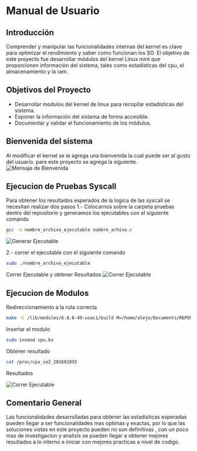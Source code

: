 # Manual de Usuario

## Introducción
Comprender y manipular las funcionalidades internas del kernel es clave para optimizar el rendimiento y saber como funcionan los SO. El objetivo de este proyecto fue desarrollar módulos del kernel Linux mint que proporcionen información del sistema, tales como estadísticas del cpu, el almacenamiento y la ram.

## Objetivos del Proyecto
- Desarrollar modulos del kernel de linux para recopilar estadísticas del sistema.
- Exponer la información del sistema de forma accesible.
- Documentar y validar el funcionamiento de los módulos.

## Bienvenida del sistema
Al modificar el kernel se le agrega una bienvenida la cual puede ser al gusto del usuario. para este proyecto se agrega la siguiente.
![Mensaje de Bienvenida](https://github.com/AlejooMariin/SOPES2_PROYECTO1/blob/main/Documentaci%C3%B3n/imagenes/Imagen_8.png)

## Ejecucion de Pruebas Syscall

Para obtener los resultados esperados de la logica de las syscall se necesitan realizar dos pasos
1.- Colocarnos sobre la carpeta pruebas dentro del repositorio y generamos los ejecutables con el siguiente comando 
```bash
gcc -o nombre_archivo_ejecutable nombre_arhivo.c
```
![Generar Ejecutable](https://github.com/AlejooMariin/SOPES2_PROYECTO1/blob/main/Documentaci%C3%B3n/imagenes/Imagen_5.png)

2.- correr el ejecutable con el siguiente comando
```bash
sudo ./nombre_archivo_ejecutable
```
Correr Ejecutable y obtener Resultados
![Correr Ejecutable](https://github.com/AlejooMariin/SOPES2_PROYECTO1/blob/main/Documentaci%C3%B3n/imagenes/Imagen_6.png)


## Ejecucion de Modulos

Redireccionamiento a la ruta correcta
```bash
make -C /lib/modules/6.8.0-49-usac1/build M=/home/alejo/Documents/REPOSITORIO/SOPES2_PROYECTO1/Modulos/CPU modules
```

Insertar el modulo
```bash
sudo insmod cpu.ko
```

Obtener resultado
```bash
cat /proc/cpu_so2_201602855
```

Resultados 

![Correr Ejecutable](https://github.com/AlejooMariin/SOPES2_PROYECTO1/blob/main/Documentaci%C3%B3n/imagenes/Imagen_7.png)


## Comentario General 

Las funcionalidades desarrolladas para obtener las estadisticas esperadas pueden llegar a ser funcionalidades mas optimas y exactas, por lo que las soluciones vistas en este proyecto pueden no son definitivas , con un poco mas de investigacion y analisis se pueden llegar a obtener mejores resultados a lo interno e iniciar con mejores practicas a nivel de codigo.
